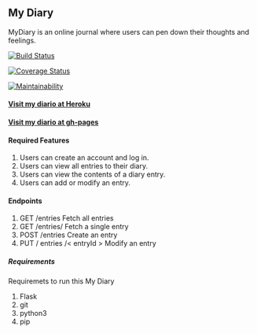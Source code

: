 ## My Diary
MyDiary is an online journal where users can pen down their thoughts and feelings.

[![Build Status](https://travis-ci.org/AmosWels/My-Diary.svg?branch=develop)](https://travis-ci.org/AmosWels/My-Diary)


[![Coverage Status](https://coveralls.io/repos/github/AmosWels/My-Diary/badge.svg?branch=develop)](https://coveralls.io/github/AmosWels/My-Diary?branch=develop)


[![Maintainability](https://api.codeclimate.com/v1/badges/911827d24f11c39cdf13/maintainability)](https://codeclimate.com/github/AmosWels/My-Diary/maintainability)


#### [Visit my diario at Heroku](https://my-diario.herokuapp.com/GET/entries)

#### [Visit my diario at gh-pages](https://amoswels.github.io/My-Diary/UI/)

#### Required Features
1. Users can create an account and log in.
2. Users can view all entries to their diary.
3. Users can view the contents of a diary entry.
4. Users can add or modify an entry.

#### Endpoints
1. GET /entries Fetch all entries
2. GET /entries/<entryId> Fetch a single entry
3. POST /entries Create an entry
4. PUT / entries /< entryId > Modify an entry

##### Requirements
Requiremets to run this My Diary

1. Flask <framework>
2. git
3. python3
4. pip